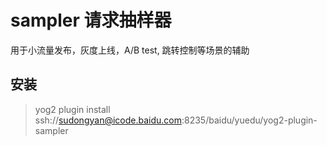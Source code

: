 # sampler 请求抽样器
用于小流量发布，灰度上线，A/B test, 跳转控制等场景的辅助

## 安装
> yog2 plugin install ssh://sudongyan@icode.baidu.com:8235/baidu/yuedu/yog2-plugin-sampler
